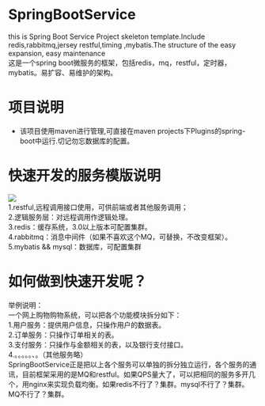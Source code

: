 # SpringBootService
this is Spring Boot Service Project skeleton template.Include redis,rabbitmq,jersey restful,timing ,mybatis.The structure of the easy expansion, easy maintenance </br>
这是一个spring boot微服务的框架，包括redis，mq，restful，定时器，mybatis。易扩容、易维护的架构。</br>

# 项目说明
* 该项目使用maven进行管理,可直接在maven projects下Plugins的spring-boot中运行.切记勿忘数据库的配置。 </br>

# 快速开发的服务模版说明
![](https://raw.githubusercontent.com/orange1438/SpringBootService/master/Frame.jpg) </br>
1.restful,远程调用接口使用，可供前端或者其他服务调用；</br>
2.逻辑服务层：对远程调用作逻辑处理。</br>
3.redis：缓存系统，3.0以上版本可配置集群。</br>
4.rabbitmq：消息中间件（如果不喜欢这个MQ，可替换，不改变框架）。</br>
5.mybatis && mysql：数据库，可配置集群</br>

# 如何做到快速开发呢？
举例说明：</br>一个网上购物购物系统，可以把各个功能模块拆分如下：</br>
1.用户服务：提供用户信息，只操作用户的数据表。</br>
2.订单服务：只操作订单相关的表。</br>
3.支付服务：只操作与金额相关的表，以及银行支付接口。</br>
4.。。。。。、。（其他服务略）</br>
SpringBootService正是把以上各个服务可以单独的拆分独立运行，各个服务的通讯，目前框架采用的是MQ和restful。如果QPS量大了，可以把相同的服务多开几个，用nginx来实现负载均衡。如果redis不行了？集群。mysql不行了？集群。MQ不行了？集群。
